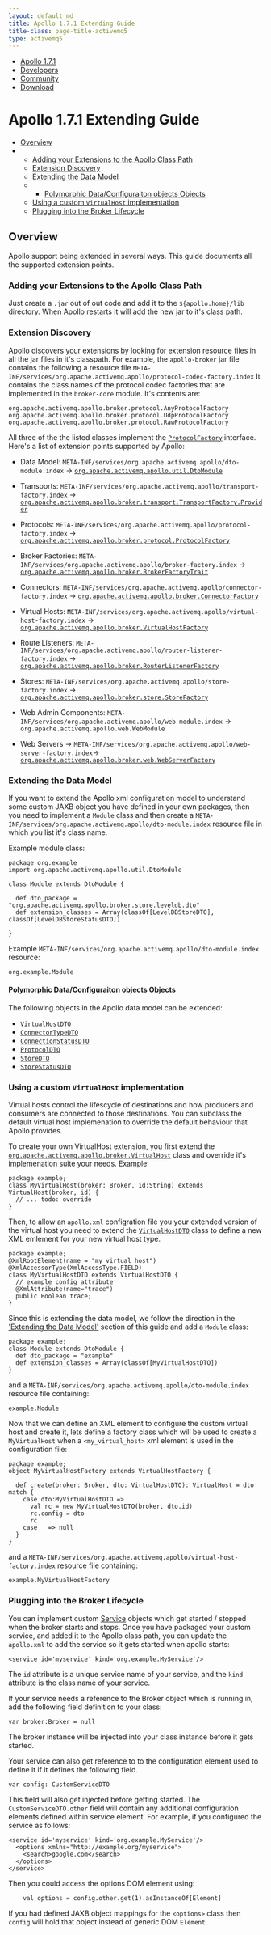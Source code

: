 ```yaml
---
layout: default_md
title: Apollo 1.7.1 Extending Guide
title-class: page-title-activemq5
type: activemq5
---
```


       

*   [Apollo 1.7.1](index.html)
*   [Developers](communitydevelopers)
*   [Community](community/index.html)
*   [Download](..OverviewOverview/Overview/download)

Apollo 1.7.1 Extending Guide
============================

*   [Overview](#Overview)
*   *   [Adding your Extensions to the Apollo Class Path](#Adding_your_Extensions_to_the_Apollo_Class_Path)
    *   [Extension Discovery](#Extension_Discovery)
    *   [Extending the Data Model](#Extending_the_Data_Model)
    *   *   [Polymorphic Data/Configuraiton objects Objects](#Polymorphic_Data_Configuraiton_objects_Objects)
    *   [Using a custom `VirtualHost` implementation](#Using_a_custom__code_VirtualHost__code__implementation)
    *   [Plugging into the Broker Lifecycle](#Plugging_into_the_Broker_Lifecycle)

Overview
--------

Apollo support being extended in several ways. This guide documents all the supported extension points.

### Adding your Extensions to the Apollo Class Path

Just create a `.jar` out of out code and add it to the `${apollo.home}/lib` directory. When Apollo restarts it will add the new jar to it's class path.

### Extension Discovery

Apollo discovers your extensions by looking for extension resource files in all the jar files in it's classpath. For example, the `apollo-broker` jar file contains the following a resource file `META-INF/services/org.apache.activemq.apollo/protocol-codec-factory.index` It contains the class names of the protocol codec factories that are implemented in the `broker-core` module. It's contents are:

    org.apache.activemq.apollo.broker.protocol.AnyProtocolFactory
    org.apache.activemq.apollo.broker.protocol.UdpProtocolFactory
    org.apache.activemq.apollo.broker.protocol.RawProtocolFactory

All three of the the listed classes implement the [`ProtocolFactory`](api/apollo-broker/index.html#org.apache.activemq.apollo.broker.protocol.ProtocolFactory) interface. Here's a list of extension points supported by Apollo:

*   Data Model: `META-INF/services/org.apache.activemq.apollo/dto-module.index` → [`org.apache.activemq.apollo.util.DtoModule`](api/apollo-util/index.html#org.apache.activemq.apollo.util.DtoModule)
    
*   Transports: `META-INF/services/org.apache.activemq.apollo/transport-factory.index` → [`org.apache.activemq.apollo.broker.transport.TransportFactory.Provider`](api/apollo-broker/index.html#org.apache.activemq.apollo.broker.transport.TransportFactory$$Provider)
    
*   Protocols: `META-INF/services/org.apache.activemq.apollo/protocol-factory.index` → [`org.apache.activemq.apollo.broker.protocol.ProtocolFactory`](api/apollo-broker/index.html#org.apache.activemq.apollo.broker.protocol.ProtocolFactory)
    
*   Broker Factories: `META-INF/services/org.apache.activemq.apollo/broker-factory.index` → [`org.apache.activemq.apollo.broker.BrokerFactoryTrait`](api/apollo-broker/index.html#org.apache.activemq.apollo.broker.BrokerFactoryTrait)
    
*   Connectors: `META-INF/services/org.apache.activemq.apollo/connector-factory.index` → [`org.apache.activemq.apollo.broker.ConnectorFactory`](api/apollo-broker/index.html#org.apache.activemq.apollo.broker.ConnectorFactory)
    
*   Virtual Hosts: `META-INF/services/org.apache.activemq.apollo/virtual-host-factory.index` → [`org.apache.activemq.apollo.broker.VirtualHostFactory`](api/apollo-broker/index.html#org.apache.activemq.apollo.broker.VirtualHostFactory)
    
*   Route Listeners: `META-INF/services/org.apache.activemq.apollo/router-listener-factory.index` → [`org.apache.activemq.apollo.broker.RouterListenerFactory`](api/apollo-broker/index.html#org.apache.activemq.apollo.broker.RouterListenerFactory)
    
*   Stores: `META-INF/services/org.apache.activemq.apollo/store-factory.index` → [`org.apache.activemq.apollo.broker.store.StoreFactory`](api/apollo-broker/index.html#org.apache.activemq.apollo.broker.store.StoreFactory)
    
*   Web Admin Components: `META-INF/services/org.apache.activemq.apollo/web-module.index` → `org.apache.activemq.apollo.web.WebModule`
    
*   Web Servers → `META-INF/services/org.apache.activemq.apollo/web-server-factory.index`→ [`org.apache.activemq.apollo.broker.web.WebServerFactory`](api/apollo-broker/index.html#org.apache.activemq.apollo.broker.web.WebServerFactory)
    

### Extending the Data Model

If you want to extend the Apollo xml configuration model to understand some custom JAXB object you have defined in your own packages, then you need to implement a `Module` class and then create a `META-INF/services/org.apache.activemq.apollo/dto-module.index` resource file in which you list it's class name.

Example module class:

    
    package org.example
    import org.apache.activemq.apollo.util.DtoModule
    
    class Module extends DtoModule {
    
      def dto_package = "org.apache.activemq.apollo.broker.store.leveldb.dto"
      def extension_classes = Array(classOf[LevelDBStoreDTO], classOf[LevelDBStoreStatusDTO])
    
    }
    

Example `META-INF/services/org.apache.activemq.apollo/dto-module.index` resource:

    org.example.Module

#### Polymorphic Data/Configuraiton objects Objects

The following objects in the Apollo data model can be extended:

*   [`VirtualHostDTO`](api/apollo-dto/org/apache/activemq/apollo/dto/VirtualHostDTO.html)
*   [`ConnectorTypeDTO`](api/apollo-dto/org/apache/activemq/apollo/dto/ConnectorTypeDTO.html)
*   [`ConnectionStatusDTO`](api/apollo-dto/org/apache/activemq/apollo/dto/ConnectionStatusDTO.html)
*   [`ProtocolDTO`](api/apollo-dto/org/apache/activemq/apollo/dto/ProtocolDTO.html)
*   [`StoreDTO`](api/apollo-dto/org/apache/activemq/apollo/dto/StoreDTO.html)
*   [`StoreStatusDTO`](api/apollo-dto/org/apache/activemq/apollo/dto/StoreStatusDTO.html)

### Using a custom `VirtualHost` implementation

Virtual hosts control the lifescycle of destinations and how producers and consumers are connected to those destinations. You can subclass the default virtual host implemenation to override the default behaviour that Apollo provides.

To create your own VirtualHost extension, you first extend the [`org.apache.activemq.apollo.broker.VirtualHost`](api/apollo-broker/index.html#org.apache.activemq.apollo.broker.VirtualHost) class and override it's implemenation suite your needs. Example:

    package example;
    class MyVirtualHost(broker: Broker, id:String) extends VirtualHost(broker, id) {
      // ... todo: override
    }

Then, to allow an `apollo.xml` configration file you your extended version of the virtual host you need to extend the [`VirtualHostDTO`](api/apollo-dto/org/apache/activemq/apollo/dto/VirtualHostDTO.html) class to define a new XML emlement for your new virtual host type.

    package example;
    @XmlRootElement(name = "my_virtual_host")
    @XmlAccessorType(XmlAccessType.FIELD)
    class MyVirtualHostDTO extends VirtualHostDTO {
      // example config attribute
      @XmlAttribute(name="trace")
      public Boolean trace;
    }

Since this is extending the data model, we follow the direction in the ['Extending the Data Model'](#Extending_the_Data_Model) section of this guide and add a `Module` class:

    package example;
    class Module extends DtoModule {
      def dto_package = "example"
      def extension_classes = Array(classOf[MyVirtualHostDTO])
    }

and a `META-INF/services/org.apache.activemq.apollo/dto-module.index` resource file containing:

    example.Module

Now that we can define an XML element to configure the custom virtual host and create it, lets define a factory class which will be used to create a `MyVirtualHost` when a `<my_virtual_host>` xml element is used in the configuration file:

    package example;
    object MyVirtualHostFactory extends VirtualHostFactory {
    
      def create(broker: Broker, dto: VirtualHostDTO): VirtualHost = dto match {
        case dto:MyVirtualHostDTO =>
          val rc = new MyVirtualHostDTO(broker, dto.id)
          rc.config = dto
          rc
        case _ => null
      }
    }

and a `META-INF/services/org.apache.activemq.apollo/virtual-host-factory.index` resource file containing:

    example.MyVirtualHostFactory

### Plugging into the Broker Lifecycle

You can implement custom [Service](api/apollo-util/index.html#org.apache.activemq.apollo.util.Service) objects which get started / stopped when the broker starts and stops. Once you have packaged your custom service, and added it to the Apollo class path, you can update the `apollo.xml` to add the service so it gets started when apollo starts:

    
    <service id='myservice' kind='org.example.MyService'/>
    

The `id` attribute is a unique service name of your service, and the `kind` attribute is the class name of your service.

If your service needs a reference to the Broker object which is running in, add the following field definition to your class:

    
    var broker:Broker = null
    

The broker instance will be injected into your class instance before it gets started.

Your service can also get reference to to the configuration element used to define it if it defines the following field.

    
    var config: CustomServiceDTO
    

This field will also get injected before getting started. The `CustomServiceDTO.other` field will contain any additional configuration elements defined within service element. For example, if you configured the service as follows:

    
    <service id='myservice' kind='org.example.MyService'/>
      <options xmlns="http://example.org/myservice">
        <search>google.com</search>
      </options>
    </service>
    

Then you could access the options DOM element using:

    
        val options = config.other.get(1).asInstanceOf[Element]
    

If you had defined JAXB object mappings for the `<options>` class then `config` will hold that object instead of generic DOM `Element`.